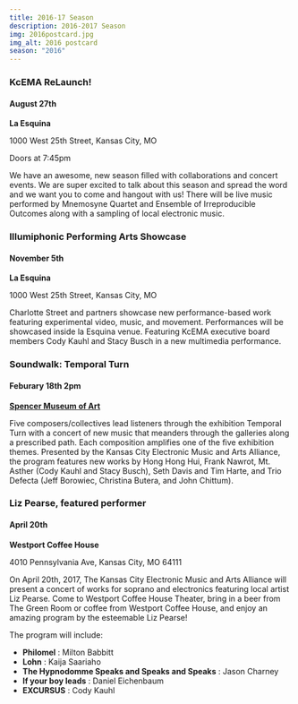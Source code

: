 ```yaml
---
title: 2016-17 Season 
description: 2016-2017 Season
img: 2016postcard.jpg
img_alt: 2016 postcard
season: "2016"
---
```

### KcEMA ReLaunch! ###


#### August 27th ####

**La Esquina**

1000 West 25th Street, Kansas City, MO

Doors at 7:45pm

We have an awesome, new season filled with collaborations and concert events. We are super excited to talk about this season and spread the word and we want you to come and hangout with us! There will be live music performed by Mnemosyne Quartet and Ensemble of Irreproducible Outcomes along with a sampling of local electronic music. 

### Illumiphonic Performing Arts Showcase ###

#### November 5th ####

**La Esquina**

1000 West 25th Street, Kansas City, MO

Charlotte Street and partners showcase new performance-based work featuring experimental video, music, and movement. Performances will be showcased inside la Esquina venue. Featuring KcEMA executive board members Cody Kauhl and Stacy Busch in a new multimedia performance. 


### Soundwalk: Temporal Turn ###

#### Feburary 18th 2pm ####

**[Spencer Museum of Art](https://www.spencerart.ku.edu/)**

Five composers/collectives lead listeners through the exhibition Temporal Turn with a concert of new music that meanders through the galleries along a prescribed path. Each composition amplifies one of the five exhibition themes. Presented by the Kansas City Electronic Music and Arts Alliance, the program features new works by Hong Hong Hui, Frank Nawrot, Mt. Asther (Cody Kauhl and Stacy Busch), Seth Davis and Tim Harte, and Trio Defecta (Jeff Borowiec, Christina Butera, and John Chittum).

### Liz Pearse, featured performer ###

#### April 20th ####

**Westport Coffee House**

4010 Pennsylvania Ave, Kansas City, MO 64111

On April 20th, 2017, The Kansas City Electronic Music and Arts Alliance will present a concert of works for soprano and electronics featuring local artist Liz Pearse. Come to Westport Coffee House Theater, bring in a beer from The Green Room or coffee from Westport Coffee House, and enjoy an amazing program by the esteemable Liz Pearse!

The program will include: 
* **Philomel** : Milton Babbitt
* **Lohn** : Kaija Saariaho
* **The Hypnodomme Speaks and Speaks and Speaks** : Jason Charney
* **If your boy leads** : Daniel Eichenbaum
* **EXCURSUS** : Cody Kauhl

